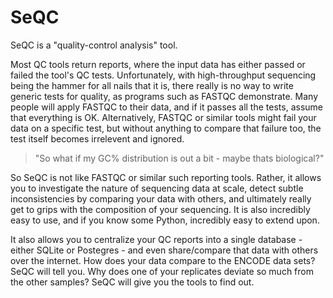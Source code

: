 # SeQC

SeQC is a "quality-control analysis" tool.

Most QC tools return reports, where the input data has either passed or failed the tool's QC tests.
Unfortunately, with high-throughput sequencing being the hammer for all nails that it is, there really is no way to write generic tests for quality, as programs such as FASTQC demonstrate. Many people will apply FASTQC to their data, and if it passes all the tests, assume that everything is OK. Alternatively, FASTQC or similar tools might fail your data on a specific test, but without anything to compare that failure too, the test itself becomes irrelevent and ignored. 

> "So what if my GC% distribution is out a bit - maybe thats biological?"

So SeQC is not like FASTQC or similar such reporting tools. Rather, it allows you to investigate the nature of sequencing data at scale, detect subtle inconsistencies by comparing your data with others, and ultimately really get to grips with the composition of your sequencing. It is also incredibly easy to use, and if you know some Python, incredibly easy to extend upon.

It also allows you to centralize your QC reports into a single database - either SQLite or Postegres - and even share/compare that data with others over the internet. How does your data compare to the ENCODE data sets? SeQC will tell you. Why does one of your replicates deviate so much from the other samples? SeQC will give you the tools to find out.
